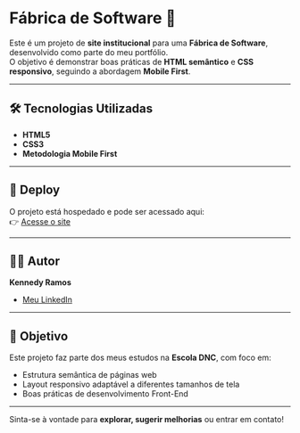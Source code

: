 # Fábrica de Software 🚀

Este é um projeto de **site institucional** para uma **Fábrica de Software**, desenvolvido como parte do meu portfólio.  
O objetivo é demonstrar boas práticas de **HTML semântico** e **CSS responsivo**, seguindo a abordagem **Mobile First**.

---

## 🛠️ Tecnologias Utilizadas

- **HTML5**
- **CSS3**
- **Metodologia Mobile First**

---

## 📱 Deploy

O projeto está hospedado e pode ser acessado aqui:  
👉 [Acesse o site](https://fabrica-software.netlify.app/)

---

## 👨‍💻 Autor

**Kennedy Ramos**

- [Meu LinkedIn](https://www.linkedin.com/in/devkennedyramos/)

---

## 📌 Objetivo

Este projeto faz parte dos meus estudos na **Escola DNC**, com foco em:
- Estrutura semântica de páginas web
- Layout responsivo adaptável a diferentes tamanhos de tela
- Boas práticas de desenvolvimento Front-End

---

Sinta-se à vontade para **explorar, sugerir melhorias** ou entrar em contato!
